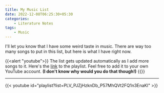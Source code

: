 ```yaml
---
title: My Music List
date: 2022-12-08T06:25:30+05:30
categories:
    - Literature Notes
tags:
    - Music
---
```

I'll let you know that I have some weird taste in music. There are way too many songs to put in this list, but here is what I have right now.

{{<alert "youtube">}}
The list gets updated automatically as I add more songs to it. Here's the [link](https://www.youtube.com/playlist?list=PLV_PJZjHzknDb_P57MhQVt2FQ1n3EnaKl) to the playlist. Feel free to add it to your own YouTube account. **(I don't know why would you do that though!)**
{{</alert>}}

---
{{< youtube id="playlist?list=PLV_PJZjHzknDb_P57MhQVt2FQ1n3EnaKl" >}}
